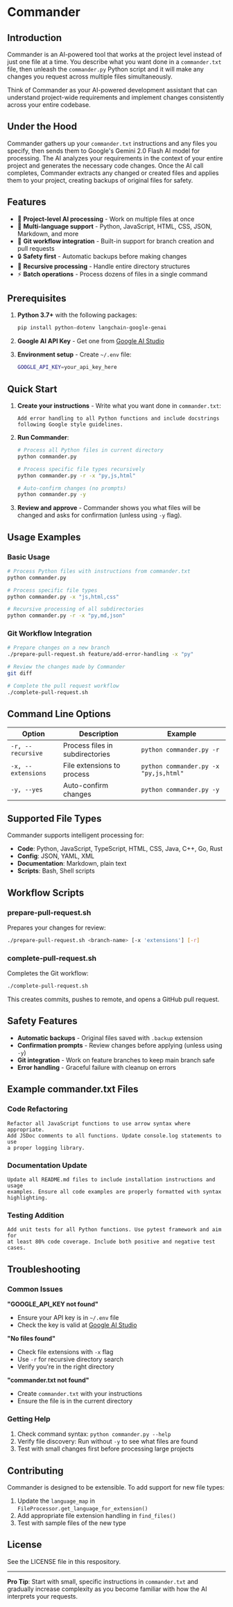 # Commander

## Introduction

Commander is an AI-powered tool that works at the project level instead of just one file at a time. You describe what you want done in a `commander.txt` file, then unleash the `commander.py` Python script and it will make any changes you request across multiple files simultaneously.

Think of Commander as your AI-powered development assistant that can understand project-wide requirements and implement changes consistently across your entire codebase.

## Under the Hood

Commander gathers up your `commander.txt` instructions and any files you specify, then sends them to Google's Gemini 2.0 Flash AI model for processing. The AI analyzes your requirements in the context of your entire project and generates the necessary code changes. Once the AI call completes, Commander extracts any changed or created files and applies them to your project, creating backups of original files for safety.

## Features

- 🎯 **Project-level AI processing** - Work on multiple files at once
- 🔧 **Multi-language support** - Python, JavaScript, HTML, CSS, JSON, Markdown, and more
- 🌿 **Git workflow integration** - Built-in support for branch creation and pull requests
- 🔒 **Safety first** - Automatic backups before making changes
- 📁 **Recursive processing** - Handle entire directory structures
- ⚡ **Batch operations** - Process dozens of files in a single command

## Prerequisites

1. **Python 3.7+** with the following packages:
   ```bash
   pip install python-dotenv langchain-google-genai
   ```

2. **Google AI API Key** - Get one from [Google AI Studio](https://aistudio.google.com/app/apikey)

3. **Environment setup** - Create `~/.env` file:
   ```bash
   GOOGLE_API_KEY=your_api_key_here
   ```

## Quick Start

1. **Create your instructions** - Write what you want done in `commander.txt`:
   ```
   Add error handling to all Python functions and include docstrings
   following Google style guidelines.
   ```

2. **Run Commander**:
   ```bash
   # Process all Python files in current directory
   python commander.py

   # Process specific file types recursively
   python commander.py -r -x "py,js,html"

   # Auto-confirm changes (no prompts)
   python commander.py -y
   ```

3. **Review and approve** - Commander shows you what files will be changed and asks for confirmation (unless using `-y` flag).

## Usage Examples

### Basic Usage
```bash
# Process Python files with instructions from commander.txt
python commander.py

# Process specific file types
python commander.py -x "js,html,css"

# Recursive processing of all subdirectories
python commander.py -r -x "py,md,json"
```

### Git Workflow Integration
```bash
# Prepare changes on a new branch
./prepare-pull-request.sh feature/add-error-handling -x "py"

# Review the changes made by Commander
git diff

# Complete the pull request workflow
./complete-pull-request.sh
```

## Command Line Options

| Option | Description | Example |
|--------|-------------|---------|
| `-r, --recursive` | Process files in subdirectories | `python commander.py -r` |
| `-x, --extensions` | File extensions to process | `python commander.py -x "py,js,html"` |
| `-y, --yes` | Auto-confirm changes | `python commander.py -y` |

## Supported File Types

Commander supports intelligent processing for:

- **Code**: Python, JavaScript, TypeScript, HTML, CSS, Java, C++, Go, Rust
- **Config**: JSON, YAML, XML
- **Documentation**: Markdown, plain text
- **Scripts**: Bash, Shell scripts

## Workflow Scripts

### prepare-pull-request.sh
Prepares your changes for review:
```bash
./prepare-pull-request.sh <branch-name> [-x 'extensions'] [-r]
```

### complete-pull-request.sh
Completes the Git workflow:
```bash
./complete-pull-request.sh
```

This creates commits, pushes to remote, and opens a GitHub pull request.

## Safety Features

- **Automatic backups** - Original files saved with `.backup` extension
- **Confirmation prompts** - Review changes before applying (unless using `-y`)
- **Git integration** - Work on feature branches to keep main branch safe
- **Error handling** - Graceful failure with cleanup on errors

## Example commander.txt Files

### Code Refactoring
```
Refactor all JavaScript functions to use arrow syntax where appropriate.
Add JSDoc comments to all functions. Update console.log statements to use
a proper logging library.
```

### Documentation Update
```
Update all README.md files to include installation instructions and usage
examples. Ensure all code examples are properly formatted with syntax
highlighting.
```

### Testing Addition
```
Add unit tests for all Python functions. Use pytest framework and aim for
at least 80% code coverage. Include both positive and negative test cases.
```

## Troubleshooting

### Common Issues

**"GOOGLE_API_KEY not found"**
- Ensure your API key is in `~/.env` file
- Check the key is valid at [Google AI Studio](https://aistudio.google.com)

**"No files found"**
- Check file extensions with `-x` flag
- Use `-r` for recursive directory search
- Verify you're in the right directory

**"commander.txt not found"**
- Create `commander.txt` with your instructions
- Ensure the file is in the current directory

### Getting Help

1. Check command syntax: `python commander.py --help`
2. Verify file discovery: Run without `-y` to see what files are found
3. Test with small changes first before processing large projects

## Contributing

Commander is designed to be extensible. To add support for new file types:

1. Update the `language_map` in `FileProcessor.get_language_for_extension()`
2. Add appropriate file extension handling in `find_files()`
3. Test with sample files of the new type

## License

See the LICENSE file in this respository.

---

**Pro Tip**: Start with small, specific instructions in `commander.txt` and gradually increase complexity as you become familiar with how the AI interprets your requests.


